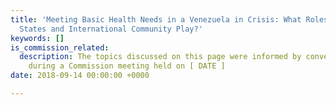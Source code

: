 ```yaml
---
title: 'Meeting Basic Health Needs in a Venezuela in Crisis: What Roles Can the United
  States and International Community Play?'
keywords: []
is_commission_related:
  description: The topics discussed on this page were informed by conversations held
    during a Commission meeting held on [ DATE ]
date: 2018-09-14 00:00:00 +0000

---
```


